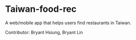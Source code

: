 # Taiwan-food-rec
A web/mobile app that helps users find restaurants in Taiwan.

Contributor: Bryant Hsiung, Bryant Lin 
